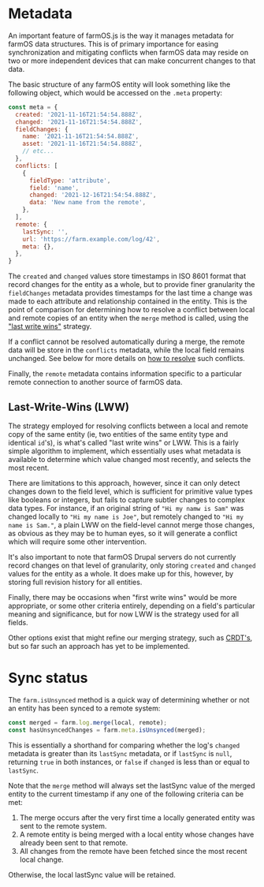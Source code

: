 # Metadata
An important feature of farmOS.js is the way it manages metadata for farmOS data structures. This is of primary importance for easing synchronization and mitigating conflicts when farmOS data may reside on two or more independent devices that can make concurrent changes to that data.

The basic structure of any farmOS entity will look something like the following object, which would be accessed on the `.meta` property:

```js
const meta = {
  created: '2021-11-16T21:54:54.888Z',
  changed: '2021-11-16T21:54:54.888Z',
  fieldChanges: {
    name: '2021-11-16T21:54:54.888Z',
    asset: '2021-11-16T21:54:54.888Z',
    // etc...
  },
  conflicts: [
    {
      fieldType: 'attribute',
      field: 'name',
      changed: '2021-12-16T21:54:54.888Z',
      data: 'New name from the remote',
    },
  ],
  remote: {
    lastSync: '',
    url: 'https://farm.example.com/log/42',
    meta: {},
  },
}
```

The `created` and `changed` values store timestamps in ISO 8601 format that record changes for the entity as a whole, but to provide finer granularity the `fieldChanges` metadata provides timestamps for the last time a change was made to each attribute and relationship contained in the entity. This is the point of comparison for determining how to resolve a conflict between local and remote copies of an entity when the `merge` method is called, using the ["last write wins"](#last-write-wins-lww) strategy.

If a conflict cannot be resolved automatically during a merge, the remote data will be store in the `conflicts` metadata, while the local field remains unchanged. See below for more details on [how to resolve](#resolving-conflicts) such conflicts.

Finally, the `remote` metadata contains information specific to a particular remote connection to another source of farmOS data.

## Last-Write-Wins (LWW)
The strategy employed for resolving conflicts between a local and remote copy of the same entity (ie, two entities of the same entity type and identical `id`'s), is what's called "last write wins" or LWW. This is a fairly simple algorithm to implement, which essentially uses what metadata is available to determine which value changed most recently, and selects the most recent.

There are limitations to this approach, however, since it can only detect changes down to the field level, which is sufficient for primitive value types like booleans or integers, but fails to capture subtler changes to complex data types. For instance, if an original string of `"Hi my namw is Sam"` was changed locally to `"Hi my name is Joe"`, but remotely changed to `"Hi my name is Sam."`, a plain LWW on the field-level cannot merge those changes, as obvious as they may be to human eyes, so it will generate a conflict which will require some other intervention.

It's also important to note that farmOS Drupal servers do not currently record changes on that level of granularity, only storing `created` and `changed` values for the entity as a whole. It does make up for this, however, by storing full revision history for all entities.

Finally, there may be occasions when "first write wins" would be more appropriate, or some other criteria entirely, depending on a field's particular meaning and significance, but for now LWW is the strategy used for all fields.

Other options exist that might refine our merging strategy, such as [CRDT's](https://en.wikipedia.org/wiki/Conflict-free_replicated_data_type), but so far such an approach has yet to be implemented.

# Sync status
The `farm.isUnsynced` method is a quick way of determining whether or not an entity has been synced to a remote system:

```js
const merged = farm.log.merge(local, remote);
const hasUnsyncedChanges = farm.meta.isUnsynced(merged);
```

This is essentially a shorthand for comparing whether the log's `changed` metadata is greater than its `lastSync` metadata, or if `lastSync` is `null`, returning `true` in both instances, or `false` if `changed` is less than or equal to `lastSync`.

Note that the `merge` method will always set the lastSync value of the merged entity to the current timestamp if any one of the following criteria can be met:

1) The merge occurs after the very first time a locally generated entity was sent to the remote system.
2) A remote entity is being merged with a local entity whose changes have already been sent to that remote.
3) All changes from the remote have been fetched since the most recent local change.

Otherwise, the local lastSync value will be retained.

